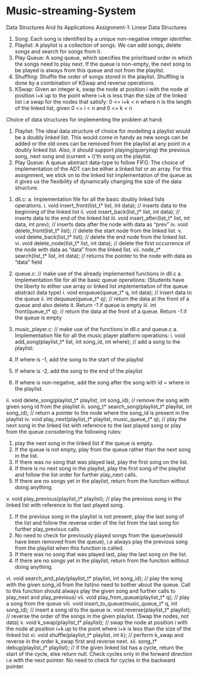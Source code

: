 # Music-streaming-System
Data Structures And Its Applications Assignment-1: Linear Data Structures

1. Song: Each song is identified by a unique non-negative integer identifier.
2. Playlist: A playlist is a collection of songs. We can add songs, delete songs and search for songs from it.
3. Play Queue: A song queue, which specifies the prioritised order in which the songs need to play next. If the queue is non-empty, the next song to be played is always from this queue and not from the playlist.
4. Shuffling: Shuffle the order of songs stored in the playlist. Shuffling is done by a combination of KSwap and reverse operations.
5. KSwap: Given an integer k, swap the node at position i with the node at position i+k up to the point where i+k is less than the size of the linked list i.e swap for the nodes that satisfy: 0 <= i+k < n where n is the length of the linked list, given 0 <= i < n and 0 <= k < n

Choice of data structures for implementing the problem at hand:
1) Playlist: The ideal data structure of choice for modelling a playlist would be a doubly linked list. This would come in handy as new songs can be added or the old ones can be removed from the playlist at any point in a doubly linked list. Also, it should support playing(querying) the previous song, next song and (current + i)’th song on the playlist.
2) Play Queue: A queue abstract data-type to follow FIFO. The choice of implementation of the ADT can be either a linked list or an array. For this assignment, we stick on to the linked list implementation of the queue as it gives us the flexibility of dynamically changing the size of the data structure.

1. dll.c:
a. Implementation file for all the basic doubly linked lists operations.
i. void insert_front(list_t* list, int data); // inserts data to the
beginning of the linked list
ii. void insert_back(list_t* list, int data); // inserts data to the end of
the linked list
iii. void insert_after(list_t* list, int data, int prev); // inserts data after
the node with data as “prev”
iv. void delete_front(list_t* list); // delete the start node from the linked
list.
v. void delete_back(list_t* list); // delete the end node from the linked
list.
vi. void delete_node(list_t* list, int data); // delete the first occurrence
of the node with data as “data” from the linked list.
vii. node_t* search(list_t* list, int data); // returns the pointer to the
node with data as “data” field

2. queue.c: // make use of the already implemented functions in dll.c
a. Implementation file for all the basic queue operations: (Students have the
liberty to either use array or linked list implementation of the queue abstract
data type)
i. void enqueue(queue_t* q, int data); // insert data to the queue
ii. int dequeue(queue_t* q); // return the data at the front of a queue
and also delete it. Return -1 if queue is empty
iii. int front(queue_t* q); // return the data at the front of a queue. Return
-1 if the queue is empty

3. music_player.c: // make use of the functions in dll.c and queue.c
a. Implementation file for all the music player platform operations:
i. void add_song(playlist_t* list, int song_id, int where); // add a
song to the playlist:
1. If where is -1, add the song to the start of the playlist
2. If where is -2, add the song to the end of the playlist
3. If where is non-negative, add the song after the song with
id = where in the playlist.

ii. void delete_song(playlist_t* playlist, int song_id); // remove the
song with given song id from the playlist
iii. song_t* search_song(playlist_t* playlist, int song_id); // return a
pointer to the node where the song_id is present in the playlist
iv. void play_next(playlist_t* playlist, music_queue_t* q); // play the
next song in the linked list with reference to the last played song or
play from the queue considering the following rules:
1. play the next song in the linked list if the queue is empty.
2. If the queue is not empty, play from the queue rather than the
next song in the list.
3. If there was no song that was played last, play the first song on
the list.
4. If there is no next song in the playlist, play the first song of the
playlist and follow the list order for further play_next calls.
5. If there are no songs yet in the playlist, return from the function
without doing anything.

v. void play_previous(playlist_t* playlist); // play the previous song in
the linked list with reference to the last played song.
1. If the previous song in the playlist is not present, play the last
song of the list and follow the reverse order of the list from the
last song for further play_previous calls.
2. No need to check for previously played songs from the
queue(would have been removed from the queue), i.e always
play the previous song from the playlist when this function is
called.
3. If there was no song that was played last, play the last song on
the list.
4. If there are no songs yet in the playlist, return from the function
without doing anything.

vi. void search_and_play(playlist_t* playlist, int song_id); // play the
song with the given song_id from the list(no need to bother about the
queue. Call to this function should always play the given song and
further calls to play_next and play_previous)
vii. void play_from_queue(playlist_t* q); // play a song from the queue
viii. void insert_to_queue(music_queue_t* q, int song_id); // insert a
song id to the queue
ix. void reverse(playlist_t* playlist); // reverse the order of the songs in
the given playlist. (Swap the nodes, not data)
x. void k_swap(playlist_t* playlist); // swap the node at position i with
the node at position i+k up to the point where i+k is less than the size
of the linked list
xi. void shuffle(playlist_t* playlist, int k); // perform k_swap and
reverse in the order k_swap first and reverse next.
xii. song_t* debug(playlist_t* playlist); // if the given linked list has a
cycle, return the start of the cycle, else return null. Check cycles only
in the forward direction i.e with the next pointer. No need to check for
cycles in the backward pointer.
